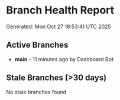 # Branch Health Report
Generated: Mon Oct 27 18:53:41 UTC 2025

## Active Branches
- **main** - 11 minutes ago by Dashboard Bot

## Stale Branches (>30 days)
No stale branches found
